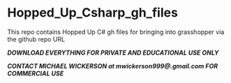 # Hopped_Up_Csharp_gh_files
This repo contains Hopped Up C# gh files for bringing into grasshopper via the github repo URL

***DOWNLOAD EVERYTHING FOR PRIVATE AND EDUCATIONAL USE ONLY***

***CONTACT MICHAEL WICKERSON at mwickerson999@.gmail.com FOR COMMERCIAL USE***
